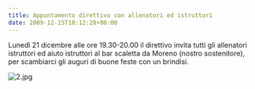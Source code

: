 ```yaml
---
title: Appuntamento direttivo con allenatori ed istruttori
date: 2009-12-15T18:12:28+00:00
---
```

Lunedì 21 dicembre alle ore 19.30-20.00 il direttivo invita tutti gli allenatori istruttori ed aiuto istruttori al bar scaletta da Moreno (nostro sostenitore), per scambiarci gli auguri di buone feste con un brindisi.

![2.jpg](http://www.basketgardolo.it/wp-content/uploads/2009/08/2.jpg)